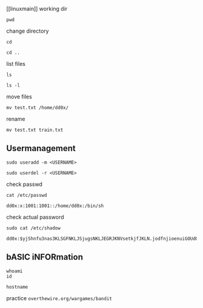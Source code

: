 [[linuxmain]]
working dir
```
pwd
```

change directory
```
cd

cd ..
```

list files
```
ls

ls -l
```

move files
```
mv test.txt /home/dd0x/
```
rename
```
mv test.txt train.txt
```

## Usermanagement
```
sudo useradd -m <USERNAME>
```

```
sudo userdel -r <USERNAME>
```

check passwd
```
cat /etc/passwd

dd0x:x:1001:1001::/home/dd0x:/bin/sh
```
check actual password
```
sudo cat /etc/shadow

dd0x:$yjShnfu3nas3KLSGFNKLJSjugsNKLJEGRJKNVsetkjfJKLN.jodfnjioenuiGOUdOGJSJO:1001:1001::/home/dd0x:/bin/sh
```

## bASIC iNFORmation

```
whoami
id
```

```
hostname
```

practice
`overthewire.org/wargames/bandit`
